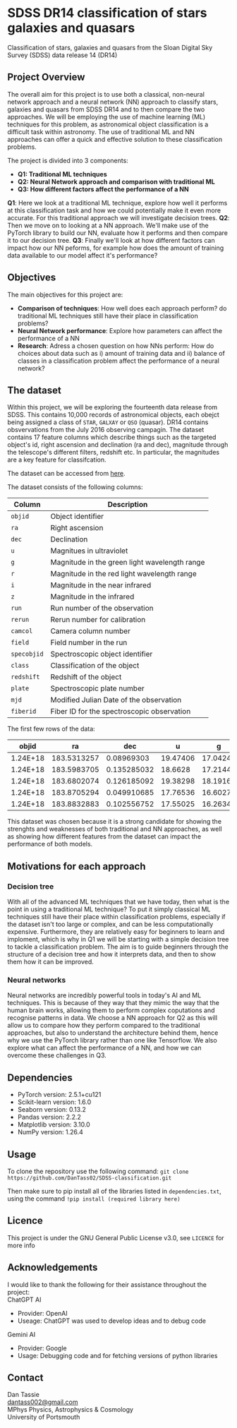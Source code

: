 # SDSS DR14 classification of stars galaxies and quasars
Classification of stars, galaxies and quasars from the Sloan Digital Sky Survey (SDSS) data release 14 (DR14)

## Project Overview
The overall aim for this project is to use both a classical, non-neural network approach and a neural network (NN) approach to classify stars, galaxies and quasars from SDSS DR14 and to then compare the two approaches.
We will be employing the use of machine learning (ML) techniques for this problem, as astronomical object classification is a difficult task within astronomy. The use of traditional ML and NN approaches can offer a quick and effective solution to these classification problems.

The project is divided into 3 components:
- **Q1: Traditional ML techniques**
- **Q2: Neural Network approach and comparison with traditional ML**
- **Q3: How different factors affect the performance of a NN**

**Q1**: Here we look at a traditional ML technique, explore how well it performs at this classification task and how we could potentially make it even more accurate. For this traditional approach we will investigate decision trees.
**Q2**: Then we move on to looking at a NN approach. We'll make use of the PyTorch library to build our NN, evaluate how it performs and then compare it to our decision tree.
**Q3**: Finally we'll look at how different factors can impact how our NN peforms, for example how does the amount of training data available to our model affect it's performance?

## Objectives
The main objectives for this project are:
- **Comparison of techniques**: How well does each approach perform? do traditional ML techniques still have their place in classification problems?
- **Neural Network performance**: Explore how parameters can affect the performance of a NN
- **Research**: Adress a chosen question on how NNs perform: How do choices about data such as i) amount of training data and ii) balance of
classes in a classification problem affect the performance of a neural network?

## The dataset
Within this project, we will be exploring the fourteenth data release from SDSS. This contains 10,000 records of astronomical objects, each obejct being assigned a class of `STAR`, `GALXAY` or `QSO` (quasar). DR14 contains obsvervations from the July 2016 observing campagin. The dataset contains 17 feature columns which describe things such as the targeted object's id, right ascension and declination (ra and dec), magnitude through the telescope's different filters, redshift etc. In particular, the magnitudes are a key feature for classifcation.  

The dataset can be accessed from [here](https://live-sdss4org-dr14.pantheonsite.io/).  

The dataset consists of the following columns:

| **Column**      | **Description**                                      | 
|------------------|------------------------------------------------------|
| `objid`         | Object identifier                                   |
| `ra`            | Right ascension                                     |
| `dec`           | Declination                                         |
| `u`             | Magnitues in ultraviolet                          |
| `g`             | Magnitude in the green light wavelength range                          |
| `r`             | Magnitude in the red light wavelength range                           |
| `i`             | Magnitude in the near infrared                          |
| `z`             | Magnitude in the infrared                          |
| `run`           | Run number of the observation                      |
| `rerun`         | Rerun number for calibration                       |
| `camcol`        | Camera column number                               |
| `field`         | Field number in the run                            |
| `specobjid`     | Spectroscopic object identifier                    |
| `class`         | Classification of the object   |
| `redshift`      | Redshift of the object                             |
| `plate`         | Spectroscopic plate number                         |
| `mjd`           | Modified Julian Date of the observation            |
| `fiberid`       | Fiber ID for the spectroscopic observation         |

The first few rows of the data:

| **objid**      | **ra**        | **dec**       | **u**     | **g**     | **r**     | **i**     | **z**     | **run** | **rerun** | **camcol** | **field** | **specobjid** | **class** | **redshift** | **plate** | **mjd**  | **fiberid** |
|----------------|---------------|---------------|-----------|-----------|-----------|-----------|-----------|---------|-----------|------------|-----------|---------------|-----------|--------------|-----------|----------|------------|
| 1.24E+18      | 183.5313257   | 0.08969303    | 19.47406  | 17.0424   | 15.94699  | 15.50342  | 15.22531  | 752     | 301       | 4          | 267       | 3.72E+18      | STAR      | -8.96E-06    | 3306      | 54922    | 491        |
| 1.24E+18      | 183.5983705   | 0.135285032   | 18.6628   | 17.21449  | 16.67637  | 16.48922  | 16.3915   | 752     | 301       | 4          | 267       | 3.64E+17      | STAR      | -5.49E-05    | 323       | 51615    | 541        |
| 1.24E+18      | 183.6802074   | 0.126185092   | 19.38298  | 18.19169  | 17.47428  | 17.08732  | 16.80125  | 752     | 301       | 4          | 268       | 3.23E+17      | GALAXY    | 0.1231112    | 287       | 52023    | 513        |
| 1.24E+18      | 183.8705294   | 0.049910685   | 17.76536  | 16.60272  | 16.16116  | 15.98233  | 15.90438  | 752     | 301       | 4          | 269       | 3.72E+18      | STAR      | -0.000110616 | 3306      | 54922    | 510        |
| 1.24E+18      | 183.8832883   | 0.102556752   | 17.55025  | 16.26342  | 16.43869  | 16.55492  | 16.61326  | 752     | 301       | 4          | 269       | 3.72E+18      | STAR      | 0.000590357  | 3306      | 54922    | 512        |

This dataset was chosen because it is a strong candidate for showing the strenghts and weaknesses of both traditional and NN approaches, as well as showing how different features from the dataset can impact the performance of both models.

## Motivations for each approach
### Decision tree
With all of the advanced ML techniques that we have today, then what is the point in using a traditional ML technique? To put it simply classical ML techniques still have their place within classification problems, especially if the dataset isn't too large or complex, and can be less computationally expensive. Furthermore, they are relatively easy for beginners to learn and imploment, which is why in Q1 we will be starting with a simple decision tree to tackle a classification problem. The aim is to guide beginners through the structure of a decision tree and how it interprets data, and then to show them how it can be improved.

### Neural networks
Neural networks are incredibly powerful tools in today's AI and ML techniques. This is because of they way that they mimic the way that the human brain works, allowing them to perform complex coputations and recognise patterns in data. We choose a NN approach for Q2 as this will allow us to compare how they perform compared to the traditional approaches, but also to understand the architecture behind them, hence why we use the PyTorch library rather than one like Tensorflow. We also explore what can affect the performance of a NN, and how we can overcome these challenges in Q3.

## Dependencies

- PyTorch version: 2.5.1+cu121
- Scikit-learn version: 1.6.0
- Seaborn version: 0.13.2
- Pandas version: 2.2.2
- Matplotlib version: 3.10.0
- NumPy version: 1.26.4

## Usage
To clone the repository use the following command:
`git clone https://github.com/DanTass02/SDSS-classification.git`  

Then make sure to pip install all of the libraries listed in `dependencies.txt`, using the command `!pip install (required library here)`

## Licence
This project is under the GNU General Public License v3.0, see `LICENCE` for more info

## Acknowledgements
I would like to thank the following for their assistance throughout the project:  
ChatGPT AI
- Provider: OpenAI
- Useage: ChatGPT was used to develop ideas and to debug code

Gemini AI
- Provider: Google
- Usage: Debugging code and for fetching versions of python libraries

## Contact

Dan Tassie  
dantass002@gmail.com  
MPhys Physics, Astrophysics & Cosmology  
University of Portsmouth
